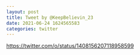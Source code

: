 ```yaml
--- 
layout: post 
title: Tweet by @KeepBelievin_23 
date: 2021-06-24 1624565583 
categories: twitter 
--- 
```

https://twitter.com/o/status/1408156207118958599